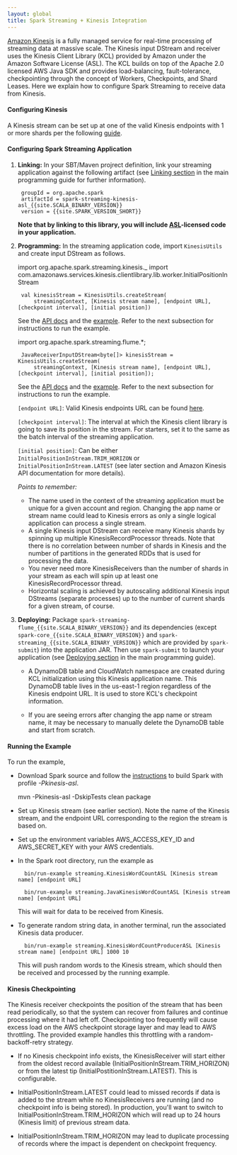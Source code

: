 ```yaml
---
layout: global
title: Spark Streaming + Kinesis Integration
---
```

[Amazon Kinesis](http://aws.amazon.com/kinesis/) is a fully managed service for real-time processing of streaming data at massive scale.
The Kinesis input DStream and receiver uses the Kinesis Client Library (KCL) provided by Amazon under the Amazon Software License (ASL).
The KCL builds on top of the Apache 2.0 licensed AWS Java SDK and provides load-balancing, fault-tolerance, checkpointing through the concept of Workers, Checkpoints, and Shard Leases.
Here we explain how to configure Spark Streaming to receive data from Kinesis.

#### Configuring Kinesis

A Kinesis stream can be set up at one of the valid Kinesis endpoints with 1 or more shards per the following
[guide](http://docs.aws.amazon.com/kinesis/latest/dev/step-one-create-stream.html).


#### Configuring Spark Streaming Application

1. **Linking:** In your SBT/Maven projrect definition, link your streaming application against the following artifact (see [Linking section](streaming-programming-guide.html#linking) in the main programming guide for further information).

		groupId = org.apache.spark
		artifactId = spark-streaming-kinesis-asl_{{site.SCALA_BINARY_VERSION}}
		version = {{site.SPARK_VERSION_SHORT}}

	**Note that by linking to this library, you will include [ASL](https://aws.amazon.com/asl/)-licensed code in your application.**

2. **Programming:** In the streaming application code, import `KinesisUtils` and create input DStream as follows.

	<div class="codetabs">
	<div data-lang="scala" markdown="1">
		import org.apache.spark.streaming.kinesis._
		import com.amazonaws.services.kinesis.clientlibrary.lib.worker.InitialPositionInStream

		val kinesisStream = KinesisUtils.createStream(
        	streamingContext, [Kinesis stream name], [endpoint URL], [checkpoint interval], [initial position])

	See the [API docs](api/scala/index.html#org.apache.spark.streaming.kinesis.KinesisUtils$)
	and the [example]({{site.SPARK_GITHUB_URL}}/tree/master/extras/kinesis-asl/src/main/scala/org/apache/spark/examples/streaming/KinesisWordCountASL.scala). Refer to the next subsection for instructions to run the example.

	</div>
	<div data-lang="java" markdown="1">
		import org.apache.spark.streaming.flume.*;

		JavaReceiverInputDStream<byte[]> kinesisStream = KinesisUtils.createStream(
        	streamingContext, [Kinesis stream name], [endpoint URL], [checkpoint interval], [initial position]);

	See the [API docs](api/java/index.html?org/apache/spark/streaming/kinesis/KinesisUtils.html)
	and the [example]({{site.SPARK_GITHUB_URL}}/tree/master/extras/kinesis-asl/src/main/scala/org/apache/spark/examples/streaming/KinesisWordCountASL.scala). Refer to the next subsection for instructions to run the example.

	</div>
	</div>

	`[endpoint URL]`: Valid Kinesis endpoints URL can be found [here](http://docs.aws.amazon.com/general/latest/gr/rande.html#ak_region).

	`[checkpoint interval]`: The interval at which the Kinesis client library is going to save its position in the stream. For starters, set it to the same as the batch interval of the streaming application.

	`[initial position]`: Can be either `InitialPositionInStream.TRIM_HORIZON` or `InitialPositionInStream.LATEST` (see later section and Amazon Kinesis API documentation for more details).

	*Points to remember:*

	- The name used in the context of the streaming application must be unique for a given account and region. Changing the app name or stream name could lead to Kinesis errors as only a single logical application can process a single stream.
	- A single Kinesis input DStream can receive many Kinesis shards by spinning up multiple KinesisRecordProcessor threads. Note that there is no correlation between number of shards in Kinesis and the number of partitions in the generated RDDs that is used for processing the data.
	- You never need more KinesisReceivers than the number of shards in your stream as each will spin up at least one KinesisRecordProcessor thread.
	- Horizontal scaling is achieved by autoscaling additional Kinesis input DStreams (separate processes) up to the number of current shards for a given stream, of course.

3. **Deploying:** Package `spark-streaming-flume_{{site.SCALA_BINARY_VERSION}}` and its dependencies (except `spark-core_{{site.SCALA_BINARY_VERSION}}` and `spark-streaming_{{site.SCALA_BINARY_VERSION}}` which are provided by `spark-submit`) into the application JAR. Then use `spark-submit` to launch your application (see [Deploying section](streaming-programming-guide.html#deploying-applications) in the main programming guide).

    - A DynamoDB table and CloudWatch namespace are created during KCL initialization using this Kinesis application name.  This DynamoDB table lives in the us-east-1 region regardless of the Kinesis endpoint URL. It is used to store KCL's checkpoint information.

    - If you are seeing errors after changing the app name or stream name, it may be necessary to manually delete the DynamoDB table and start from scratch.

#### Running the Example
To run the example,
- Download Spark source and follow the [instructions](building-with-maven.html) to build Spark with profile *-Pkinesis-asl*.

    mvn -Pkinesis-asl -DskipTests clean package

- Set up Kinesis stream (see earlier section). Note the name of the Kinesis stream, and the endpoint URL corresponding to the region the stream is based on.

- Set up the environment variables AWS_ACCESS_KEY_ID and AWS_SECRET_KEY with your AWS credentials.

- In the Spark root directory, run the example as
	<div class="codetabs">
	<div data-lang="scala" markdown="1">

    	bin/run-example streaming.KinesisWordCountASL [Kinesis stream name] [endpoint URL]

	</div>
	<div data-lang="java" markdown="1">

        bin/run-example streaming.JavaKinesisWordCountASL [Kinesis stream name] [endpoint URL]

	</div>
	</div>

    This will wait for data to be received from Kinesis.

- To generate random string data, in another terminal, run the associated Kinesis data producer.

		bin/run-example streaming.KinesisWordCountProducerASL [Kinesis stream name] [endpoint URL] 1000 10

	This will push random words to the Kinesis stream, which should then be received and processed by the running example.

#### Kinesis Checkpointing
The Kinesis receiver checkpoints the position of the stream that has been read periodically, so that the system can recover from failures and continue processing where it had left off. Checkpointing too frequently will cause excess load on the AWS checkpoint storage layer and may lead to AWS throttling.  The provided example handles this throttling with a random-backoff-retry strategy.

- If no Kinesis checkpoint info exists, the KinesisReceiver will start either from the oldest record available (InitialPositionInStream.TRIM_HORIZON) or from the latest tip (InitialPostitionInStream.LATEST).  This is configurable.

- InitialPositionInStream.LATEST could lead to missed records if data is added to the stream while no KinesisReceivers are running (and no checkpoint info is being stored). In production, you'll want to switch to InitialPositionInStream.TRIM_HORIZON which will read up to 24 hours (Kinesis limit) of previous stream data.

- InitialPositionInStream.TRIM_HORIZON may lead to duplicate processing of records where the impact is dependent on checkpoint frequency.
